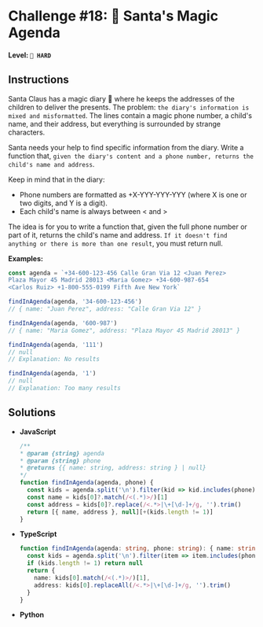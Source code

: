# Challenge #18: 📇 Santa's Magic Agenda

#### Level: `🔴 HARD`

## Instructions

Santa Claus has a magic diary 📇 where he keeps the addresses of the children to deliver the presents. The problem: `the diary's information is mixed and misformatted`. The lines contain a magic phone number, a child's name, and their address, but everything is surrounded by strange characters.

Santa needs your help to find specific information from the diary. Write a function that, `given the diary's content and a phone number, returns the child's name and address`.

Keep in mind that in the diary:

- Phone numbers are formatted as +X-YYY-YYY-YYY (where X is one or two digits, and Y is a digit).
- Each child's name is always between < and >

The idea is for you to write a function that, given the full phone number or part of it, returns the child's name and address. `If it doesn't find anything or there is more than one result`, you must return null.

**Examples:**

```js
const agenda = `+34-600-123-456 Calle Gran Via 12 <Juan Perez>
Plaza Mayor 45 Madrid 28013 <Maria Gomez> +34-600-987-654
<Carlos Ruiz> +1-800-555-0199 Fifth Ave New York`

findInAgenda(agenda, '34-600-123-456')
// { name: "Juan Perez", address: "Calle Gran Via 12" }

findInAgenda(agenda, '600-987')
// { name: "Maria Gomez", address: "Plaza Mayor 45 Madrid 28013" }

findInAgenda(agenda, '111')
// null
// Explanation: No results

findInAgenda(agenda, '1')
// null
// Explanation: Too many results
```

## Solutions

- **JavaScript**

  ```js
  /**
  * @param {string} agenda
  * @param {string} phone
  * @returns {{ name: string, address: string } | null}
  */
  function findInAgenda(agenda, phone) {
    const kids = agenda.split('\n').filter(kid => kid.includes(phone))
    const name = kids[0]?.match(/<(.*)>/)[1]
    const address = kids[0]?.replace(/<.*>|\+[\d-]+/g, '').trim()
    return [{ name, address }, null][+(kids.length != 1)]
  }
  ```

- **TypeScript**

  ```ts
  function findInAgenda(agenda: string, phone: string): { name: string; address: string } | null {
    const kids = agenda.split('\n').filter(item => item.includes(phone))
    if (kids.length != 1) return null
    return {
      name: kids[0].match(/<(.*)>/)[1],
      address: kids[0].replaceAll(/<.*>|\+[\d-]+/g, '').trim()
    }
  }
  ```

- **Python**

  ```py
  ```
